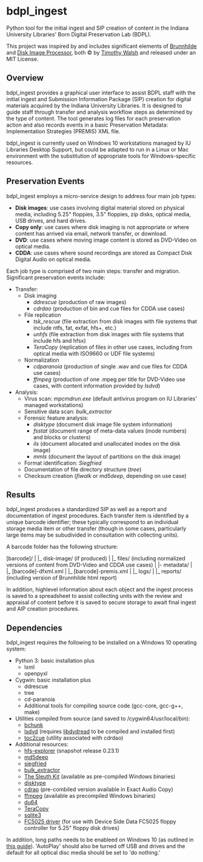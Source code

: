 # bdpl_ingest
Python tool for the initial ingest and SIP creation of content in the Indiana University Libraries' Born Digital Preservation Lab (BDPL).

This project was inspired by and includes significant elements of [Brunnhilde](https://github.com/timothyryanwalsh/brunnhilde) and [Disk Image Processor](https://github.com/CCA-Public/diskimageprocessor), both &copy; by [Timothy Walsh](https://www.bitarchivist.net/) and released under an MIT License.

## Overview
bdpl_ingest provides a graphical user interface to assist BDPL staff with the initial ingest and Submission Information Package (SIP) creation for digital materials acquired by the Indiana University Libraries.  It is designed to guide staff through transfer and analysis workflow steps as determined by the type of content. The tool generates log files for each preservation action and also records events in a basic Preservation Metadata: Implementation Strategies (PREMIS) XML file.

bdpl_ingest is currently used on Windows 10 workstations managed by IU Libraries Desktop Support, but could be adapted to run in a Linux or Mac environment with the substitution of appropriate tools for Windows-specific resources. 

## Preservation Events
bdpl_ingest employs a micro-service design to address four main job types:
* __Disk images__: use cases involving digital material stored on physical media, including 5.25" floppies, 3.5" floppies, zip disks, optical media, USB drives, and hard drives.
* __Copy only__: use cases where disk imaging is not appropriate or where content has arrived via email, network transfer, or download.
* __DVD__: use cases where moving image content is stored as DVD-Video on optical media.
* __CDDA__: use cases where sound recordings are stored as Compact Disk Digital Audio on optical media.

Each job type is comprised of two main steps: transfer and migration. Significant preservation events include:
* Transfer:
  * Disk imaging 
    * _ddrescue_ (production of raw images)
    * _cdrdao_ (production of bin and cue files for CDDA use cases)
  * File replication
    * _tsk_rescue_ (file extraction from disk images with file systems that include ntfs, fat, exfat, hfs+, etc.)
    * _unhfs_ (file extraction from disk images with file systems that include hfs and hfsx)
    * _TeraCopy_ (replication of files in other use cases, including from optical media with ISO9660 or UDF file systems)
  * Normalization
    * _cdparanoia_ (production of single .wav and cue files for CDDA use cases)
    * _ffmpeg_ (production of one .mpeg per title for DVD-Video use cases, with content information provided by _lsdvd_)
* Analysis: 
  * Virus scan: _mpcmdrun.exe_ (default antivirus program on IU Libraries' managed workstations)
  * Sensitive data scan: _bulk_extractor_
  * Forensic feature analysis:
    * _disktype_ (document disk image file system information)
    * _fsstat_ (document range of meta-data values (inode numbers) and blocks or clusters)
    * _ils_ (document allocated and unallocated inodes on the disk image)
    * _mmls_ (document the layout of partitions on the disk image)
  * Format identification: _Siegfried_
  * Documentation of file directory structure (_tree_)
  * Checksum creation (_fiwalk_ or _md5deep_, depending on use case)

## Results
bdpl_ingest produces a standardized SIP as well as a report and documentation of ingest procedures.  Each transfer item is identified by  a unique barcode identifier; these typically correspond to an individual storage media item or other transfer (though in some cases, particularly large items may be subudivided in consultation with collecting units).

A barcode folder has the following structure:

 [barcode]/
 |
 |_ disk-image/ (if produced)
 |
 |_ files/ (including normalized versions of content from DVD-Video and CDDA use cases)
 |
 |- metadata/
    |
    |_ [barcode]-dfxml.xml
    |
    |_ [barcode]-premis.xml
    |
    |_ logs/
    |
    |_ reports/ (including version of Brunnhilde html report)
    
In addition, highlevel information about each object and the ingest process is saved to a spreadsheet to assist collecting units with the review and appraisal of content before it is saved to secure storage to await final ingest and AIP creation procedures.

## Dependencies
bdpl_ingest requires the following to be installed on a Windows 10 operating system:
* Python 3: basic installation plus
  * lxml
  * openpyxl
* Cygwin: basic installation plus
  * ddrescue
  * tree
  * cd-paranoia
  * Additional tools for compiling source code (gcc-core, gcc-g++, make)
* Utilities compiled from source (and saved to /cygwin64/usr/local/bin):
  * [bchunk](https://github.com/hessu/bchunk)
  * [lsdvd](https://sourceforge.net/projects/lsdvd/files/lsdvd/lsdvd-0.17.tar.gz/download) (requires [libdvdread](https://download.videolan.org/pub/videolan/libdvdread/6.0.1) to be compiled and installed first)
  * [toc2cue](https://sourceforge.net/projects/cdrdao/files/) (utility associated with cdrdao)
* Additional resources:
  * [hfs-explorer](https://sourceforge.net/projects/catacombae/files/HFSExplorer/0.23.1%20%28snapshot%202016-09-02%29/) (snapshot release 0.23.1)
  * [md5deep](https://github.com/jessek/hashdeep/releases)
  * [siegfried](https://www.itforarchivists.com/siegfried/)
  * [bulk_extractor](http://downloads.digitalcorpora.org/downloads/bulk_extractor/)
  * [The Sleuth Kit](http://www.sleuthkit.org/sleuthkit/download.php) (available as pre-compiled Windows binaries)
  * [disktype](http://disktype.sourceforge.net/)
  * [cdrao](http://www.exactaudiocopy.de/en/index.php/resources/download/) (pre-combiled version available in Exact Audio Copy)
  * [ffmpeg](https://ffmpeg.zeranoe.com/builds/) (available as precompiled Windows binaries)
  * [du64](https://docs.microsoft.com/en-us/sysinternals/downloads/du)
  * [TeraCopy](https://www.codesector.com/downloads)
  * [sqlite3](http://www.sqlitetutorial.net/download-install-sqlite/)
  * [FC5025 driver](http://www.deviceside.com/drivers.html) (for use with Device Side Data FC5025 floppy controller for 5.25" floppy disk drives)

In addition, long paths needs to be enableed on Windows 10 (as outlined in [this guide](https://web.archive.org/web/20181129150128/https://lifehacker.com/windows-10-allows-file-names-longer-than-260-characters-1785201032)).  'AutoPlay' should also be turned off USB and drives and the default for all optical disc media should be set to 'do nothing.'
  
  
  

    
